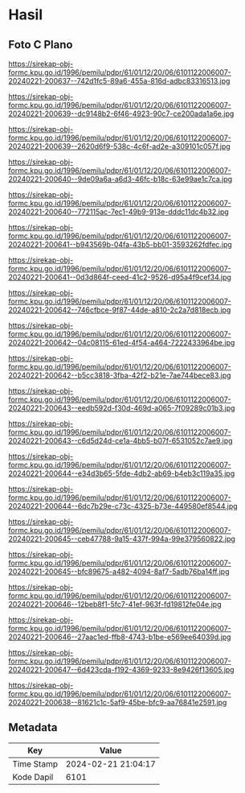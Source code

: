 # Hasil

## Foto C Plano

https://sirekap-obj-formc.kpu.go.id/1996/pemilu/pdpr/61/01/12/20/06/6101122006007-20240221-200637--742d1fc5-89a6-455a-816d-adbc83316513.jpg

https://sirekap-obj-formc.kpu.go.id/1996/pemilu/pdpr/61/01/12/20/06/6101122006007-20240221-200639--dc9148b2-6f46-4923-90c7-ce200ada1a6e.jpg

https://sirekap-obj-formc.kpu.go.id/1996/pemilu/pdpr/61/01/12/20/06/6101122006007-20240221-200639--2620d6f9-538c-4c6f-ad2e-a309101c057f.jpg

https://sirekap-obj-formc.kpu.go.id/1996/pemilu/pdpr/61/01/12/20/06/6101122006007-20240221-200640--9de09a6a-a6d3-46fc-b18c-63e99ae1c7ca.jpg

https://sirekap-obj-formc.kpu.go.id/1996/pemilu/pdpr/61/01/12/20/06/6101122006007-20240221-200640--772115ac-7ec1-49b9-913e-dddc11dc4b32.jpg

https://sirekap-obj-formc.kpu.go.id/1996/pemilu/pdpr/61/01/12/20/06/6101122006007-20240221-200641--b943569b-04fa-43b5-bb01-3593262fdfec.jpg

https://sirekap-obj-formc.kpu.go.id/1996/pemilu/pdpr/61/01/12/20/06/6101122006007-20240221-200641--0d3d864f-ceed-41c2-9526-d95a4f9cef34.jpg

https://sirekap-obj-formc.kpu.go.id/1996/pemilu/pdpr/61/01/12/20/06/6101122006007-20240221-200642--746cfbce-9f87-44de-a810-2c2a7d818ecb.jpg

https://sirekap-obj-formc.kpu.go.id/1996/pemilu/pdpr/61/01/12/20/06/6101122006007-20240221-200642--04c08115-61ed-4f54-a464-7222433964be.jpg

https://sirekap-obj-formc.kpu.go.id/1996/pemilu/pdpr/61/01/12/20/06/6101122006007-20240221-200642--b5cc3818-3fba-42f2-b21e-7ae744bece83.jpg

https://sirekap-obj-formc.kpu.go.id/1996/pemilu/pdpr/61/01/12/20/06/6101122006007-20240221-200643--eedb592d-f30d-469d-a065-7f09289c01b3.jpg

https://sirekap-obj-formc.kpu.go.id/1996/pemilu/pdpr/61/01/12/20/06/6101122006007-20240221-200643--c6d5d24d-ce1a-4bb5-b07f-6531052c7ae9.jpg

https://sirekap-obj-formc.kpu.go.id/1996/pemilu/pdpr/61/01/12/20/06/6101122006007-20240221-200644--e34d3b65-5fde-4db2-ab69-b4eb3c119a35.jpg

https://sirekap-obj-formc.kpu.go.id/1996/pemilu/pdpr/61/01/12/20/06/6101122006007-20240221-200644--6dc7b29e-c73c-4325-b73e-449580ef8544.jpg

https://sirekap-obj-formc.kpu.go.id/1996/pemilu/pdpr/61/01/12/20/06/6101122006007-20240221-200645--ceb47788-9a15-437f-994a-99e379560822.jpg

https://sirekap-obj-formc.kpu.go.id/1996/pemilu/pdpr/61/01/12/20/06/6101122006007-20240221-200645--bfc89675-a482-4094-8af7-5adb76ba14ff.jpg

https://sirekap-obj-formc.kpu.go.id/1996/pemilu/pdpr/61/01/12/20/06/6101122006007-20240221-200646--12beb8f1-5fc7-41ef-963f-fd19812fe04e.jpg

https://sirekap-obj-formc.kpu.go.id/1996/pemilu/pdpr/61/01/12/20/06/6101122006007-20240221-200646--27aac1ed-ffb8-4743-b1be-e569ee64039d.jpg

https://sirekap-obj-formc.kpu.go.id/1996/pemilu/pdpr/61/01/12/20/06/6101122006007-20240221-200647--6d423cda-f192-4369-9233-8e9426f13605.jpg

https://sirekap-obj-formc.kpu.go.id/1996/pemilu/pdpr/61/01/12/20/06/6101122006007-20240221-200638--81621c1c-5af9-45be-bfc9-aa76841e2591.jpg


## Metadata

| Key        | Value               |
| ---------- | ------------------- |
| Time Stamp | 2024-02-21 21:04:17 |
| Kode Dapil | 6101                |



